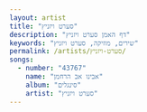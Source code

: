 ```yaml
---
layout: artist
title: "סערט ויזניץ"
description: "דף האמן סערט ויזניץ"
keywords: "שירים, מוזיקה, סערט ויזניץ"
permalink: /artists/סערט-ויזניץ/
songs:
  - number: "43767"
    name: "אבינו אב הרחמן"
    album: "סינגלים"
    artist: "סערט ויזניץ"
---
```

